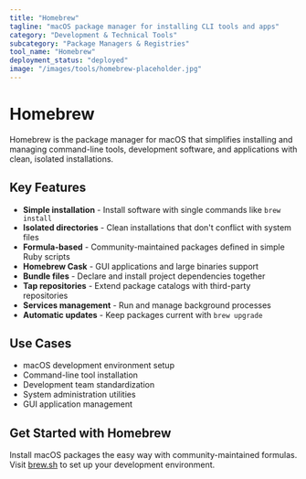 ```yaml
---
title: "Homebrew"
tagline: "macOS package manager for installing CLI tools and apps"
category: "Development & Technical Tools"
subcategory: "Package Managers & Registries"
tool_name: "Homebrew"
deployment_status: "deployed"
image: "/images/tools/homebrew-placeholder.jpg"
---
```


# Homebrew

Homebrew is the package manager for macOS that simplifies installing and managing command-line tools, development software, and applications with clean, isolated installations.

## Key Features

- **Simple installation** - Install software with single commands like `brew install`
- **Isolated directories** - Clean installations that don't conflict with system files
- **Formula-based** - Community-maintained packages defined in simple Ruby scripts
- **Homebrew Cask** - GUI applications and large binaries support
- **Bundle files** - Declare and install project dependencies together
- **Tap repositories** - Extend package catalogs with third-party repositories
- **Services management** - Run and manage background processes
- **Automatic updates** - Keep packages current with `brew upgrade`

## Use Cases

- macOS development environment setup
- Command-line tool installation
- Development team standardization
- System administration utilities
- GUI application management

## Get Started with Homebrew

Install macOS packages the easy way with community-maintained formulas. Visit [brew.sh](https://brew.sh) to set up your development environment.